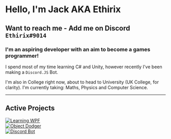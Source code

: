 # Hello, I'm Jack AKA Ethirix
## Want to reach me - Add me on Discord `Ethirix#9014`

### I'm an aspiring developer with an aim to become a games programmer!
I spend most of my time learning C# and Unity, however recently I've been making a `Discord.JS` Bot.

I'm also in College right now, about to head to University (UK College, for clarity).
I'm currently taking: Maths, Physics and Computer Science.

---

## Active Projects

[![Learning WPF](https://github-readme-stats.vercel.app/api/pin/?username=Ethirix&repo=Learning-MVVM-Pattern&theme=gotham&show_owner=true)](https://github.com/Ethirix/Learning-MVVM-Pattern)  
[![Object Dodger](https://github-readme-stats.vercel.app/api/pin/?username=Ethirix&repo=ObjectDodger&theme=gotham&show_owner=true)](https://github.com/Ethirix/ObjectDodger)  
[![Discord Bot](https://github-readme-stats.vercel.app/api/pin/?username=Ethirical-Productions&repo=Project-Erilum&theme=gotham&show_owner=true)](https://github.com/Ethirical-Productions/Project-Erilum)
